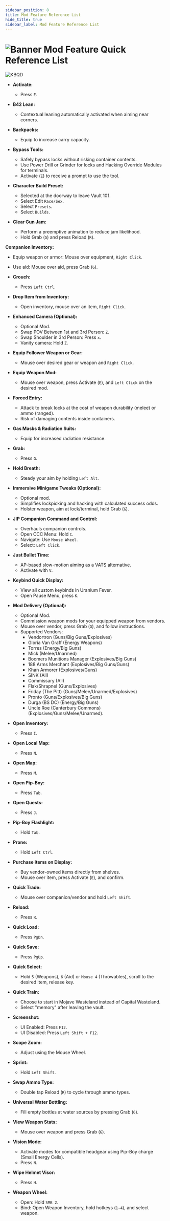 ```yaml
---
sidebar_position: 8
title: Mod Feature Reference List
hide_title: true
sidebar_label: Mod Feature Reference List
---
```


# ![Banner Mod Feature Quick Reference List](https://github.com/user-attachments/assets/71fcf3f0-e1a8-47fa-a2fa-0a7afe13b6f5)

  ![KBQD](https://github.com/user-attachments/assets/aa0a432e-4abc-4e29-acd8-484f452ebb85)

- **Activate:**
  - Press `E`.

- **B42 Lean:**
  - Contextual leaning automatically activated when aiming near corners.

- **Backpacks:**
  - Equip to increase carry capacity.

- **Bypass Tools:**
  - Safely bypass locks without risking container contents.
  - Use Power Drill or Grinder for locks and Hacking Override Modules for terminals.
  - Activate (`E`) to receive a prompt to use the tool.

- **Character Build Preset:**
  - Selected at the doorway to leave Vault 101.
  - Select Edit `Race/Sex`.
  - Select `Presets`.
  - Select `Builds`.

- **Clear Gun Jam:**
  - Perform a preemptive animation to reduce jam likelihood.
  - Hold Grab (`G`) and press Reload (`R`).

**Companion Inventory:**
  - Equip weapon or armor: Mouse over equipment, `Right Click`.
  - Use aid: Mouse over aid, press Grab (`G`).

- **Crouch:**
  - Press `Left Ctrl`.

- **Drop Item from Inventory:**
  - Open inventory, mouse over an item, `Right Click`.

- **Enhanced Camera (Optional):**
  - Optional Mod.
  - Swap POV Between 1st and 3rd Person: `Z`.
  - Swap Shoulder in 3rd Person: Press `x`.
  - Vanity camera: Hold `Z`.

- **Equip Follower Weapon or Gear:**
  - Mouse over desired gear or weapon and `Right Click`.

- **Equip Weapon Mod:**
  - Mouse over weapon, press Activate (`E`), and `Left Click` on the desired mod.

- **Forced Entry:**
  - Attack to break locks at the cost of weapon durability (melee) or ammo (ranged).
  - Risk of damaging contents inside containers.

- **Gas Masks & Radiation Suits:**
  - Equip for increased radiation resistance.

- **Grab:**
  - Press `G`.

- **Hold Breath:**
  - Steady your aim by holding `Left Alt`.

- **Immersive Minigame Tweaks (Optional):**
  - Optional mod.
  - Simplifies lockpicking and hacking with calculated success odds.
  - Holster weapon, aim at lock/terminal, hold Grab (`G`).

- **JIP Companion Command and Control:**
  - Overhauls companion controls.
  - Open CCC Menu: Hold `C`.
  - Navigate: Use `Mouse Wheel`.
  - Select: `Left Click`.

- **Just Bullet Time:**
  - AP-based slow-motion aiming as a VATS alternative.
  - Activate with `V`.

- **Keybind Quick Display:**
  - View all custom keybinds in Uranium Fever.
  - Open Pause Menu, press `K`.

- **Mod Delivery (Optional):**
  - Optional Mod.
  - Commission weapon mods for your equipped weapon from vendors.
  - Mouse over vendor, press Grab (`G`), and follow instructions.
  - Supported Vendors:
    - Vendortron (Guns/Big Guns/Explosives)
    - Gloria Van Graff (Energy Weapons)
    - Torres (Energy/Big Guns)
    - Mick (Melee/Unarmed)
    - Boomers Munitions Manager (Explosives/Big Guns)
    - 188 Arms Merchant (Explosives/Big Guns/Guns)
    - Khan Armorer (Explosives/Guns)
    - SINK (All)
    - Commissary (All)
    - Flak/Shrapnel (Guns/Explosives)
    - Friday (The Pitt) (Guns/Melee/Unarmed/Explosives)
    - Pronto (Guns/Explosives/Big Guns)
    - Durga (BS DC) (Energy/Big Guns)
    - Uncle Roe (Canterbury Commons) (Explosives/Guns/Melee/Unarmed).
      
- **Open Inventory:**
  - Press `I`.

- **Open Local Map:**
  - Press `N`.

- **Open Map:**
  - Press `M`.

- **Open Pip-Boy:**
  - Press `Tab`.

- **Open Quests:**
  - Press `J`.

- **Pip-Boy Flashlight:**
  - Hold `Tab`.
    
- **Prone:**
  - Hold `Left Ctrl`.

- **Purchase Items on Display:**
  - Buy vendor-owned items directly from shelves.
  - Mouse over item, press Activate (`E`), and confirm.

- **Quick Trade:**
  - Mouse over companion/vendor and hold `Left Shift`.

- **Reload:**
  - Press `R`.

- **Quick Load:**
  - Press `PgDn`.

- **Quick Save:**
  - Press `PgUp`.

- **Quick Select:**
  - Hold `5` (Weapons), `6` (Aid) or `Mouse 4` (Throwables), scroll to the desired item, release key.

- **Quick Train:**
  - Choose to start in Mojave Wasteland instead of Capital Wasteland.
  - Select "memory" after leaving the vault.

- **Screenshot:**
  - UI Enabled: Press `F12`.
  - UI Disabled: Press `Left Shift + F12`.

- **Scope Zoom:**
  - Adjust using the Mouse Wheel.

- **Sprint:**
  - Hold `Left Shift`.

- **Swap Ammo Type:**
  - Double tap Reload (`R`) to cycle through ammo types.

- **Universal Water Bottling:**
  - Fill empty bottles at water sources by pressing Grab (`G`).

- **View Weapon Stats:**
  - Mouse over weapon and press Grab (`G`).

- **Vision Mode:**
  - Activate modes for compatible headgear using Pip-Boy charge (Small Energy Cells).
  - Press `N`.

- **Wipe Helmet Visor:**
  - Press `H`.

- **Weapon Wheel:**
  - Open: Hold `SMB 2`.
  - Bind: Open Weapon Inventory, hold hotkeys (`1-4`), and select weapon.
